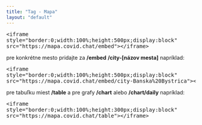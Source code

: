 ```yaml
---
title: "Tag - Mapa"
layout: "default"
---
```


<pre>&lt;iframe
style="border:0;width:100%;height:500px;display:block"
src="https://mapa.covid.chat/embed"&gt;&lt;/iframe&gt;</pre>
                
pre konkrétne mesto pridajte za <strong>/embed</strong> <strong>/city-[názov mesta]</strong> napríklad:

<pre>&lt;iframe
style="border:0;width:100%;height:500px;display:block"
src="https://mapa.covid.chat/embed/city-Banska%20Bystrica"&gt;&lt;/iframe&gt;</pre>

pre tabuľku miest <strong>/table</strong> a pre grafy <strong>/chart</strong> alebo <strong>/chart/daily</strong> napríklad:

<pre>&lt;iframe
style="border:0;width:100%;height:300px;display:block"
src="https://mapa.covid.chat/table"&gt;&lt;/iframe&gt;</pre>
